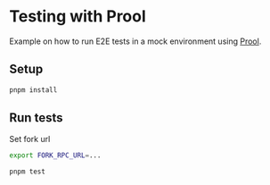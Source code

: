 # Testing with Prool

Example on how to run E2E tests in a mock environment using [Prool](https://github.com/wevm/prool).

## Setup

```bash
pnpm install
```

## Run tests

Set fork url
```bash
export FORK_RPC_URL=...
```

```bash
pnpm test
```
